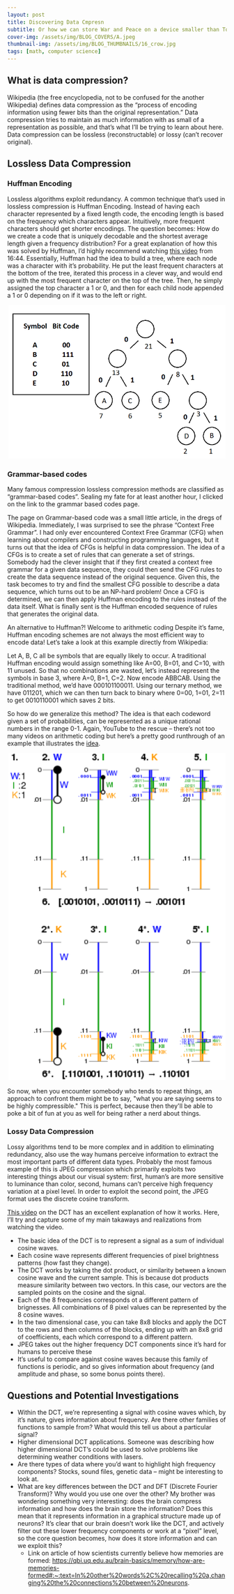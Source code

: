 ```yaml
---
layout: post
title: Discovering Data Cmpresn
subtitle: Or how we can store War and Peace on a device smaller than Tolstoy's pinky toe 
cover-img: /assets/img/BLOG_COVERS/A.jpeg
thumbnail-img: /assets/img/BLOG_THUMBNAILS/16_crow.jpg
tags: [math, computer science]
---
```


## What is data compression?
Wikipedia (the free encyclopedia, not to be confused for the another Wikipedia) defines data compression as the “process of encoding information using fewer bits than the original representation.” Data compression tries to maintain as much information with as small of a representation as possible, and that’s what I’ll be trying to learn about here. Data compression can be lossless (reconstructable) or lossy (can’t recover original).

## Lossless Data Compression
### Huffman Encoding
Lossless algorithms exploit redundancy. A common technique that’s used in lossless compression is Huffman Encoding. Instead of having each character represented by a fixed length code, the encoding length is based on the frequency which characters appear. Intuitively, more frequent characters should get shorter encodings. The question becomes: How do we create a code that is uniquely decodable and the shortest average length given a frequency distribution? For a great explanation of how this was solved by Huffman, I’d highly recommend watching [this video](https://www.youtube.com/watch?v=B3y0RsVCyrw) from 16:44. Essentially, Huffman had the idea to build a tree, where each node was a character with it’s probability. He put the least frequent characters at the bottom of the tree, iterated this process in a clever way, and would end up with the most frequent character on the top of the tree. Then, he simply assigned the top character a 1 or 0, and then for each child node appended a 1 or 0 depending on if it was to the left or right. 

<div style="display: flex; justify-content: center; text-align: center;">
 <div class="image">
    <img src="/assets/img/data/huffman.png" width="500"/>
</div>
</div>


### Grammar-based codes
Many famous compression lossless compression methods are classified as “grammar-based codes”. Sealing my fate for at least another hour, I clicked on the link to the grammar based codes page.   

The page on Grammar-based code was a small little article, in the dregs of Wikipedia. Immediately, I was surprised to see the phrase “Context Free Grammar”. I had only ever encountered Context Free Grammar (CFG) when learning about compilers and constructing programming languages, but it turns out that the idea of CFGs is helpful in data compression. The idea of a CFGs is to create a set of rules that can generate a set of strings. Somebody had the clever insight that if they first created a context free grammar for a given data sequence, they could then send the CFG rules to create the data sequence instead of the original sequence. Given this, the task becomes to try and find the smallest CFG possible to describe a data sequence, which turns out to be an NP-hard problem! Once a CFG is determined, we can then apply Huffman encoding to the rules instead of the data itself. What is finally sent is the Huffman encoded sequence of rules that generates the original data. 

An alternative to Huffman?! Welcome to arithmetic coding 
Despite it’s fame, Huffman encoding schemes are not always the most efficient way to encode data! Let’s take a look at this example directly from Wikipedia:

Let A, B, C all be symbols that are equally likely to occur. A traditional Huffman encoding would assign something like A=00, B=01, and C=10, with 11 unused. So that no combinations are wasted, let’s instead represent the symbols in base 3, where A=0, B=1, C=2. Now encode ABBCAB. Using the traditional method, we’d have 000101100011. Using our ternary method, we have 011201, which we can then turn back to binary where 0=00, 1=01, 2=11 to get 0010110001 which saves 2 bits. 

So how do we generalize this method? The idea is that each codeword given a set of probabilities, can be represented as a unique rational numbers in the range 0-1. Again, YouTube to the rescue – there’s not too many videos on arithmetic coding but here’s a pretty good runthrough of an example that illustrates the [idea](https://www.youtube.com/watch?v=-R2a2a1-2MM). 


<div style="display: flex; justify-content: center; text-align: center;">
 <div class="image">
    <img src="/assets/img/data/arithmetic.png" width="500"/>
</div>
</div>



So now, when you encounter somebody who tends to repeat things, an approach to confront them might be to say, "what you are saying seems to be highly compressible." This is perfect, because then they'll be able to poke a bit of fun at you as well for being rather a nerd about things.


### Lossy Data Compression
Lossy algorithms tend to be more complex and in addition to eliminating redundancy, also use the way humans perceive information to extract the most important parts of different data types. Probably the most famous example of this is JPEG compression which primarily exploits two interesting things about our visual system: first, human’s are more sensitive to luminance than color, second, humans can’t perceive high frequency variation at a pixel level. In order to exploit the second point, the JPEG format uses the discrete cosine transform.  

[This video](https://youtu.be/0me3guauqOU?si=E8AL2JiJKF1fk8d_) on the DCT has an excellent explanation of how it works. Here, I’ll try and capture some of my main takaways and realizations from watching the video.

* The basic idea of the DCT is to represent a signal as a sum of individual cosine waves. 
* Each cosine wave represents different frequencies of pixel brightness patterns (how fast they change).
* The DCT works by taking the dot product, or similarity between a known cosine wave and the current sample. This is because dot products measure similarity between two vectors. In this case, our vectors are the sampled points on the cosine and the signal. 
* Each of the 8 frequencies corresponds ot a different pattern of brignesses. All combinations of 8 pixel values can be represented by the 8 cosine waves.
* In the two dimensional case, you can take 8x8 blocks and apply the DCT to the rows and then columns of the blocks, ending up with an 8x8 grid of coefficients, each which correspond to a different pattern.
* JPEG takes out the higher frequency DCT components since it’s hard for humans to perceive these
* It’s useful to compare against cosine waves because this family of functions is periodic, and so gives information about frequency (and amplitude and phase, so some bonus points there). 

## Questions and Potential Investigations
* Within the DCT, we’re representing a signal with cosine waves which, by it’s nature, gives information about frequency. Are there other families of functions to sample from? What would this tell us about a particular signal?
* Higher dimensional DCT applications. Someone was describing how higher dimensional DCT’s could be used to solve problems like determining weather conditions with lasers. 
* Are there types of data where you’d want to highlight high frequency components? Stocks, sound files, genetic data – might be interesting to look at.
* What are key differences between the DCT and DFT (Discrete Fourier Transform)? Why would you use one over the other?
My brother was wondering something very interesting: does the brain compress information and how does the brain store the information? Does this mean that it represents information in a graphical structure made up of neurons? It’s clear that our brain doesn’t work like the DCT, and actively filter out these lower frequency components or work at a “pixel” level, so the core question becomes, how does it store information and can we exploit this? 
   * Link on article of how scientists currently believe how memories are formed: https://qbi.uq.edu.au/brain-basics/memory/how-are-memories-formed#:~:text=In%20other%20words%2C%20recalling%20a,changing%20the%20connections%20between%20neurons. 
